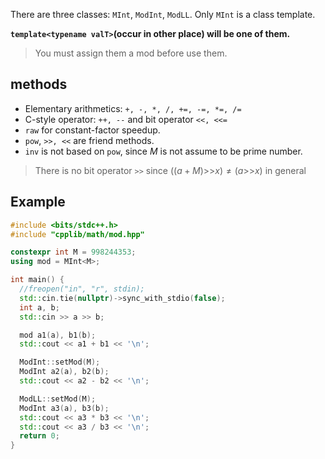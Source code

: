 There are three classes: `MInt`, `ModInt`, `ModLL`. Only `MInt` is a class template.

**`template<typename valT>`(occur in other place) will be one of them.**

> You must assign them a mod before use them.

## methods

- Elementary arithmetics: `+, -, *, /, +=, -=, *=, /=`
- C-style operator: `++, --` and bit operator `<<, <<=`
- `raw` for constant-factor speedup.
- `pow`, `>>, <<` are friend methods.
- `inv` is not based on `pow`, since $M$ is not assume to be prime number.

> There is no bit operator `>>` since $((a + M) \text{>>} x) \neq (a \text{>>} x)$ in general

## Example

``` cpp
#include <bits/stdc++.h>
#include "cpplib/math/mod.hpp"

constexpr int M = 998244353;
using mod = MInt<M>;

int main() {
  //freopen("in", "r", stdin);
  std::cin.tie(nullptr)->sync_with_stdio(false);
  int a, b;
  std::cin >> a >> b;

  mod a1(a), b1(b);
  std::cout << a1 + b1 << '\n';

  ModInt::setMod(M);
  ModInt a2(a), b2(b);
  std::cout << a2 - b2 << '\n';

  ModLL::setMod(M);
  ModInt a3(a), b3(b);
  std::cout << a3 * b3 << '\n';
  std::cout << a3 / b3 << '\n';
  return 0;
}
```